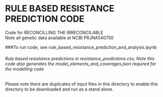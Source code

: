 # RULE BASED RESISTANCE PREDICTION CODE
<pr> Code for RECONCILLING THE IRRECONCILABLE </pr> <br>
<pr> Note all genetic data available at NCBI PRJNA540750  </pr>


###To run code, see rule_based_resistance_prediction_and_analysis.ipynb


###### Rule based resistance predictions in resistance_predictions.csv, Note this code also generates the model_elements_and_coverages.json required for the modelling code

Please note there are duplicates of input files in this directory to enable this directory to be downloaded and run as a stand alone.
